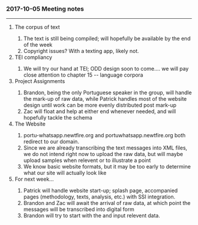 <h3>2017-10-05 Meeting notes</h3>

<hr/>

<ol><li>The corpus of text</li>
<ol><li>The text is still being compiled; will hopefully be available by the end of the week</li>
<li>Copyright issues? With a texting app, likely not.</li></ol>
<li>TEI compliancy</li>
<ol><li>We will try our hand at TEI; ODD design soon to come.... we will pay close attention to chapter 15 -- language corpora</li></ol>
<li>Project Assignments</li>
<ol><li>Brandon, being the only Portuguese speaker in the group, will handle the mark-up of raw data, while Patrick handles most of the website design until work can be more evenly distributed post mark-up</li>
<li>Zac will float and help at either end whenever needed, and will hopefully tackle the schema</li></ol>
<li>The Website</li>
<ol><li>portu-whatsapp.newtfire.org and portuwhatsapp.newtfire.org both redirect to our domain.</li>
<li>Since we are already transcribing the text messages into XML files, we do not intend right now to upload the raw data, but will maybe upload samples when relevent or to illustrate a point</li>
<li>We know basic website formats, but it may be too early to determine what our site will actually look like</li></ol>
  <li>For next week...</li>
  <ol><li>Patrick will handle website start-up; splash page, accompanied pages (methodology, texts, analysis, etc.) with SSI integration.</li>
    <li>Brandon and Zac will await the arrival of raw data, at which point the messages will be transcribed into digital form</li>
    <li>Brandon will try to start with the <teiHeader> and input relevent data.</li></ol></ol>
